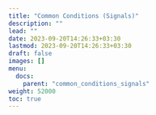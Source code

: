 ```yaml
---
title: "Common Conditions (Signals)"
description: ""
lead: ""
date: 2023-09-20T14:26:33+03:30
lastmod: 2023-09-20T14:26:33+03:30
draft: false
images: []
menu:
  docs:
    parent: "common_conditions_signals"
weight: 52000
toc: true
---
```

